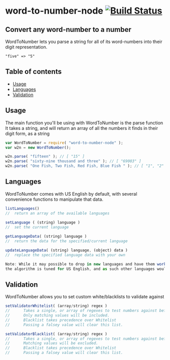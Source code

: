 # word-to-number-node [![Build Status](https://travis-ci.org/daraeman/word-to-number-node.svg?branch=master)](https://travis-ci.org/daraeman/word-to-number-node)

## Convert any word-number to a number
WordToNumber lets you parse a string for all of its word-numbers into their digit representation.

```"five" => "5"```

## Table of contents

- [Usage](#usage)
- [Languages](#languages)
- [Validation](#validation)

## Usage
The main function you'll be using with WordToNumber is the parse function
It takes a string, and will return an array of all the numbers it finds in their digit form, as a string

```js
var WordToNumber = require( "word-to-number-node" );
var w2n = new WordToNumber();

w2n.parse( "fifteen" ); // [ "15" ]
w2n.parse( "sixty-nine thousand and three" ); // [ "69003" ]
w2n.parse( "One Fish, Two Fish, Red Fish, Blue Fish " ); // [ "1", "2" ]
```

## Languages
WordToNumber comes with US English by default, with several convenience functions to manipulate that data.

```js
listLanguages()
//  return an array of the available languages
  
setLanguage ( (string) language )
//  set the current language

getLanguageData( (string) language )
//  return the data for the specified/current language

updateLanguageData( (string) language, (object) data )
//  replace the specified language data with your own

Note: While it may possible to drop in new languages and have them work (Like UK English for example),
the algorithm is tuned for US English, and as such other languages would have to follow the same pattern to work correctly
```

## Validation
WordToNumber allows you to set custom white/blacklists to validate against

```js
setValidatorWhitelist( (array/string) regex )
//		Takes a single, or array of regexes to test numbers against before parsing.
//		Only matching values will be included.
//		Blacklist takes precedence over Whitelist
//		Passing a falsey value will clear this list.

setValidatorBlacklist( (array/string) regex )
//		Takes a single, or array of regexes to test numbers against before parsing.
//		Matching values will be excluded.
//		Blacklist takes precedence over Whitelist
//		Passing a falsey value will clear this list.

```
